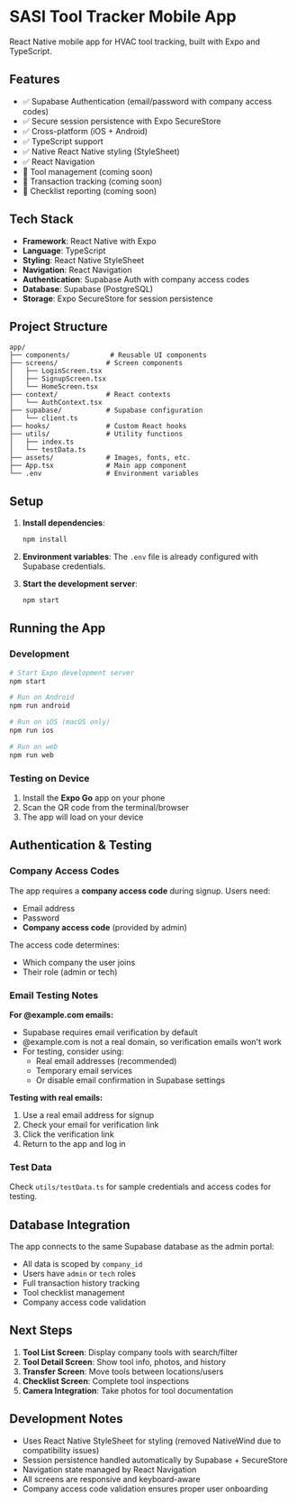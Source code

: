 # SASI Tool Tracker Mobile App

React Native mobile app for HVAC tool tracking, built with Expo and TypeScript.

## Features

- ✅ Supabase Authentication (email/password with company access codes)
- ✅ Secure session persistence with Expo SecureStore
- ✅ Cross-platform (iOS + Android)
- ✅ TypeScript support
- ✅ Native React Native styling (StyleSheet)
- ✅ React Navigation
- 🚧 Tool management (coming soon)
- 🚧 Transaction tracking (coming soon)
- 🚧 Checklist reporting (coming soon)

## Tech Stack

- **Framework**: React Native with Expo
- **Language**: TypeScript
- **Styling**: React Native StyleSheet
- **Navigation**: React Navigation
- **Authentication**: Supabase Auth with company access codes
- **Database**: Supabase (PostgreSQL)
- **Storage**: Expo SecureStore for session persistence

## Project Structure

```
app/
├── components/          # Reusable UI components
├── screens/            # Screen components
│   ├── LoginScreen.tsx
│   ├── SignupScreen.tsx
│   └── HomeScreen.tsx
├── context/            # React contexts
│   └── AuthContext.tsx
├── supabase/           # Supabase configuration
│   └── client.ts
├── hooks/              # Custom React hooks
├── utils/              # Utility functions
│   ├── index.ts
│   └── testData.ts
├── assets/             # Images, fonts, etc.
├── App.tsx             # Main app component
└── .env                # Environment variables
```

## Setup

1. **Install dependencies**:
   ```bash
   npm install
   ```

2. **Environment variables**:
   The `.env` file is already configured with Supabase credentials.

3. **Start the development server**:
   ```bash
   npm start
   ```

## Running the App

### Development

```bash
# Start Expo development server
npm start

# Run on Android
npm run android

# Run on iOS (macOS only)
npm run ios

# Run on web
npm run web
```

### Testing on Device

1. Install the **Expo Go** app on your phone
2. Scan the QR code from the terminal/browser
3. The app will load on your device

## Authentication & Testing

### Company Access Codes

The app requires a **company access code** during signup. Users need:
- Email address
- Password
- **Company access code** (provided by admin)

The access code determines:
- Which company the user joins
- Their role (admin or tech)

### Email Testing Notes

**For @example.com emails:**
- Supabase requires email verification by default
- @example.com is not a real domain, so verification emails won't work
- For testing, consider using:
  - Real email addresses (recommended)
  - Temporary email services
  - Or disable email confirmation in Supabase settings

**Testing with real emails:**
1. Use a real email address for signup
2. Check your email for verification link
3. Click the verification link
4. Return to the app and log in

### Test Data

Check `utils/testData.ts` for sample credentials and access codes for testing.

## Database Integration

The app connects to the same Supabase database as the admin portal:
- All data is scoped by `company_id`
- Users have `admin` or `tech` roles
- Full transaction history tracking
- Tool checklist management
- Company access code validation

## Next Steps

1. **Tool List Screen**: Display company tools with search/filter
2. **Tool Detail Screen**: Show tool info, photos, and history
3. **Transfer Screen**: Move tools between locations/users
4. **Checklist Screen**: Complete tool inspections
5. **Camera Integration**: Take photos for tool documentation

## Development Notes

- Uses React Native StyleSheet for styling (removed NativeWind due to compatibility issues)
- Session persistence handled automatically by Supabase + SecureStore
- Navigation state managed by React Navigation
- All screens are responsive and keyboard-aware
- Company access code validation ensures proper user onboarding 